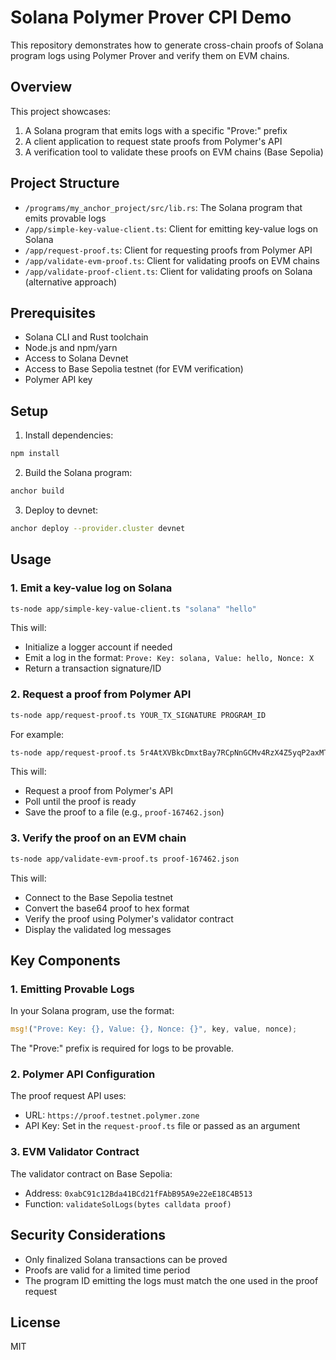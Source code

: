 # Solana Polymer Prover CPI Demo

This repository demonstrates how to generate cross-chain proofs of Solana program logs using Polymer Prover and verify them on EVM chains.

## Overview

This project showcases:

1. A Solana program that emits logs with a specific "Prove:" prefix
2. A client application to request state proofs from Polymer's API
3. A verification tool to validate these proofs on EVM chains (Base Sepolia)

## Project Structure

- `/programs/my_anchor_project/src/lib.rs`: The Solana program that emits provable logs
- `/app/simple-key-value-client.ts`: Client for emitting key-value logs on Solana
- `/app/request-proof.ts`: Client for requesting proofs from Polymer API
- `/app/validate-evm-proof.ts`: Client for validating proofs on EVM chains
- `/app/validate-proof-client.ts`: Client for validating proofs on Solana (alternative approach)

## Prerequisites

- Solana CLI and Rust toolchain
- Node.js and npm/yarn
- Access to Solana Devnet
- Access to Base Sepolia testnet (for EVM verification)
- Polymer API key

## Setup

1. Install dependencies:
```bash
npm install
```

2. Build the Solana program:
```bash
anchor build
```

3. Deploy to devnet:
```bash
anchor deploy --provider.cluster devnet
```

## Usage

### 1. Emit a key-value log on Solana

```bash
ts-node app/simple-key-value-client.ts "solana" "hello"
```

This will:
- Initialize a logger account if needed
- Emit a log in the format: `Prove: Key: solana, Value: hello, Nonce: X`
- Return a transaction signature/ID

### 2. Request a proof from Polymer API

```bash
ts-node app/request-proof.ts YOUR_TX_SIGNATURE PROGRAM_ID
```

For example:
```bash
ts-node app/request-proof.ts 5r4AtXVBkcDmxtBay7RCpNnGCMv4RzX4Z5yqP2axMTzYY85Q3Tt3PKGtdk3m4Sqsfy7rCAb2Qp1F9rGs3xAdbo8C J8T7Dg51zWifVfd4H4G61AaVtmW7GqegHx3h7a59hKSa
```

This will:
- Request a proof from Polymer's API
- Poll until the proof is ready
- Save the proof to a file (e.g., `proof-167462.json`)

### 3. Verify the proof on an EVM chain

```bash
ts-node app/validate-evm-proof.ts proof-167462.json
```

This will:
- Connect to the Base Sepolia testnet
- Convert the base64 proof to hex format
- Verify the proof using Polymer's validator contract
- Display the validated log messages

## Key Components

### 1. Emitting Provable Logs

In your Solana program, use the format:
```rust
msg!("Prove: Key: {}, Value: {}, Nonce: {}", key, value, nonce);
```

The "Prove:" prefix is required for logs to be provable.

### 2. Polymer API Configuration

The proof request API uses:
- URL: `https://proof.testnet.polymer.zone`
- API Key: Set in the `request-proof.ts` file or passed as an argument

### 3. EVM Validator Contract

The validator contract on Base Sepolia:
- Address: `0xabC91c12Bda41BCd21fFAbB95A9e22eE18C4B513`
- Function: `validateSolLogs(bytes calldata proof)`

## Security Considerations

- Only finalized Solana transactions can be proved
- Proofs are valid for a limited time period
- The program ID emitting the logs must match the one used in the proof request

## License

MIT

